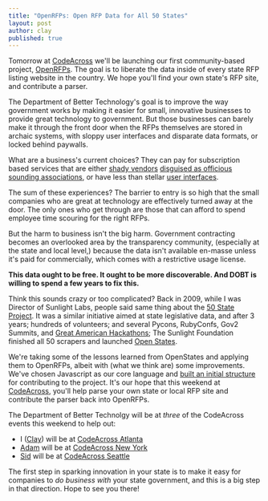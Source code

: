 ```yaml
---
title: "OpenRFPs: Open RFP Data for All 50 States"
layout: post
author: clay
published: true
---
```


Tomorrow at [CodeAcross](http://www.codeforamerica.org/events/codeacross-2014/) we'll be launching our first community-based project, [OpenRFPs](http://github.com/dobtco/openrfps). The goal is to liberate the data inside of every state RFP listing website in the country. We hope you'll find your own state's RFP site, and contribute a parser.

<!-- more -->

The Department of Better Technology's goal is to improve the way government works by making it easier for small, innovative businesses to provide great technology to government. But those businesses can barely make it through the front door when the RFPs themselves are stored in archaic systems, with sloppy user interfaces and disparate data formats, or locked behind paywalls.

What are a business's current choices? They can pay for subscription based services that are either [shady vendors](http://www.napc.pro/procurement-news/107350-NAPC-Takes-Defensive-Action-Against-Data-Scrapers.html) [disguised as officious sounding associations](http://www.napc.pro/about/), or have less than stellar [user interfaces](https://www.findrfp.com/service/search.aspx?t=FE&s=open+data&x=-812&y=-153).  

The sum of these experiences? The barrier to entry is so high that the small companies who are great at technology are effectively turned away at the door. The only ones who get through are those that can afford to spend employee time scouring for the right RFPs.

But the harm to business isn't the big harm. Government contracting becomes an overlooked area by the transparency community, (especially at the state and local level,) because the data isn't available en-masse unless it's paid for commercially, which comes with a restrictive usage license.

**This data ought to be free. It ought to be more discoverable. And DOBT is willing to spend a few years to fix this.**

Think this sounds crazy or too complicated? Back in 2009, while I was Director of Sunlight Labs, people said same thing about the [50 State Project](https://sunlightfoundation.com/blog/2009/02/26/fifty-state-project/). It was a similar initiative aimed at state legislative data, and after 3 years; hundreds of volunteers; and several Pycons, RubyConfs, Gov2 Summits, and [Great American Hackathons](http://sunlightlabs.com/hackathon09/); The Sunlight Foundation finished all 50 scrapers and launched [Open States](http://openstates.org). 

We're taking some of the lessons learned from OpenStates and applying them to OpenRFPs, albeit with (what we think are) some improvements. We've chosen Javascript as our core language and [built an initial structure](https://github.com/dobtco/openrfps) for contributing to the project. It's our hope that this weekend at [CodeAcross](http://www.codeforamerica.org/events/codeacross-2014/), you'll help parse your own state or local RFP site and contribute the parser back into OpenRFPs.

The Department of Better Technolgy will be at *three* of the CodeAcross events this weekend to help out:

- I ([Clay](http://twitter.com/cjoh)) will be at [CodeAcross Atlanta](https://www.eventbrite.com/e/codeacross-atlanta-an-open-data-day-event-tickets-10617353791)
- [Adam](http://twitter.com/adamjacobbecker) will be at [CodeAcross New York](http://www.meetup.com/betanyc/events/155118982/)
- [Sid](http://twitter.com/sidburgess) will be at [CodeAcross Seattle](http://codeforseattle.org/code-across/)

The first step in sparking innovation in your state is to make it easy for companies to *do business with* your state government, and this is a big step in that direction. Hope to see you there!
